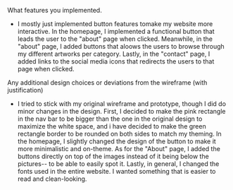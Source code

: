 What features you implemented. 
- I mostly just implemented button features tomake my website more interactive. In the homepage, I implemented a functional button that leads the user to the "about" page when clicked. Meanwhile, in the "about" page, I added buttons that aloows the users to browse through my different artworks per category. Lastly, in the "contact" page, I added links to the social media icons that redirects the users to that page when clicked. 

Any additional design choices or deviations from the wireframe (with justification)
- I tried to stick with my original wireframe and prototype, though I did do minor changes in the design. First, I decided to make the pink rectangle in the nav bar to be bigger than the one in the original design to maximize the white space, and i have decided to make the green rectangle border to be rounded on both sides to match my theming. In the homepage, I slightly changed the design of the button to make it more minimalistic and on-theme. As for the "About" page, I added the buttons directly on top of the images instead of it being below the pictures-- to be able to easily spot it. Lastly, in general, I changed the fonts used in the entire website. I wanted something that is easier to read and clean-looking.
